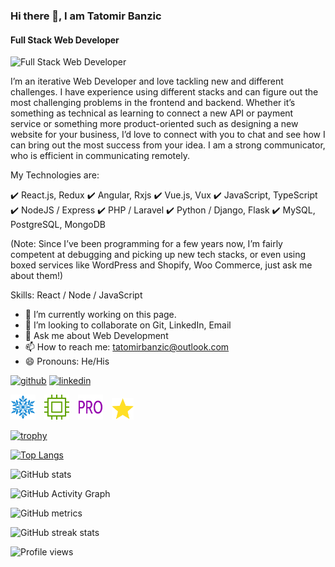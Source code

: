 ### Hi there 👋, I am Tatomir Banzic
#### Full Stack Web Developer
![Full Stack Web Developer](https://maniacdev.com/wp-content/uploads/2013/07/vvdocumenter-xcode.gif)

I’m an iterative Web Developer and love tackling new and different challenges. I have experience using different stacks and can figure out the most challenging problems in the frontend and backend. Whether it’s something as technical as learning to connect a new API or payment service or something more product-oriented such as designing a new website for your business, I’d love to connect with you to chat and see how I can bring out the most success from your idea.
I am a strong communicator, who is efficient in communicating remotely.

My Technologies are: 

✔️ React.js, Redux
✔️ Angular, Rxjs
✔️ Vue.js, Vux
✔️ JavaScript, TypeScript
✔️ NodeJS / Express
✔️ PHP / Laravel
✔️ Python / Django, Flask
✔️ MySQL, PostgreSQL, MongoDB

(Note: Since I’ve been programming for a few years now, I’m fairly competent at debugging and picking up new tech stacks, or even using boxed services like WordPress and Shopify, Woo Commerce, just ask me about them!)

Skills: React / Node / JavaScript

- 🔭 I’m currently working on this page. 
- 👯 I’m looking to collaborate on Git, LinkedIn, Email 
- 💬 Ask me about Web Development 
- 📫 How to reach me: tatomirbanzic@outlook.com
- 😄 Pronouns: He/His 


[<img src='https://cdn.jsdelivr.net/npm/simple-icons@3.0.1/icons/github.svg' alt='github' height='40'>](https://github.com/Vitaliy-Melnychenko)  [<img src='https://cdn.jsdelivr.net/npm/simple-icons@3.0.1/icons/linkedin.svg' alt='linkedin' height='40'>](https://www.linkedin.com/in/https://www.linkedin.com/in/vitaliy-melnychenko//)  

<a href='https://archiveprogram.github.com/'><img src='https://raw.githubusercontent.com/acervenky/animated-github-badges/master/assets/acbadge.gif' width='40' height='40'></a> <a href='https://docs.github.com/en/developers'><img src='https://raw.githubusercontent.com/acervenky/animated-github-badges/master/assets/devbadge.gif' width='40' height='40'></a> <a href='https://github.com/pricing'><img src='https://raw.githubusercontent.com/acervenky/animated-github-badges/master/assets/pro.gif' width='40' height='40'></a> <a href='https://stars.github.com/'><img src='https://raw.githubusercontent.com/acervenky/animated-github-badges/master/assets/starbadge.gif' width='35' height='35'></a> 

[![trophy](https://github-profile-trophy.vercel.app/?username=Vitaliy-Melnychenko)](https://github.com/ryo-ma/github-profile-trophy)

[![Top Langs](https://github-readme-stats.vercel.app/api/top-langs/?username=Vitaliy-Melnychenko)](https://github.com/anuraghazra/github-readme-stats)

![GitHub stats](https://github-readme-stats.vercel.app/api?username=Vitaliy-Melnychenko&show_icons=true)  

![GitHub Activity Graph](https://activity-graph.herokuapp.com/graph?username=Vitaliy-Melnychenko)  

![GitHub metrics](https://metrics.lecoq.io/Vitaliy-Melnychenko)  

![GitHub streak stats](https://github-readme-streak-stats.herokuapp.com/?user=Vitaliy-Melnychenko)  

![Profile views](https://gpvc.arturio.dev/Vitaliy-Melnychenko)  
